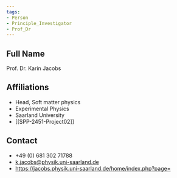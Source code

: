 ```yaml
---
tags: 
- Person
- Principle_Investigator
- Prof_Dr
---
```

## Full Name
Prof. Dr. Karin Jacobs

## Affiliations
- Head, Soft matter physics
- Experimental Physics
- Saarland University
- [[SPP-2451-Project02]]
## Contact
- +49 (0) 681 302 71788
- k.jacobs@physik.uni-saarland.de
- https://jacobs.physik.uni-saarland.de/home/index.php?page=
